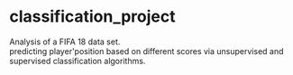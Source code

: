 # classification_project
Analysis of a FIFA 18 data set. <br/>
predicting player'position based on different scores via unsupervised and supervised classification algorithms.
